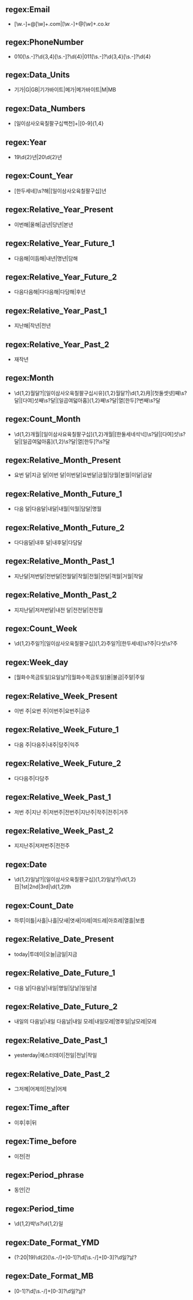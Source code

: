 ## regex:Email
- [\w\.\-]+@[\w]+\.com|[\w\.\-]+@[\w]+\.co.kr

## regex:PhoneNumber
- 010[\s\.\-]?\d{3,4}[\s\.\-]?\d{4}|011[\s\.\-]?\d{3,4}[\s\.\-]?\d{4}

## regex:Data_Units
- 기가|G|GB|기가바이트|메가|메가바이트|M|MB

## regex:Data_Numbers
- [일이삼사오육칠팔구십백천]+|[0-9]{1,4}

## regex:Year
- 19\d{2}년|20\d{2}년

## regex:Count_Year
- [한두세네]\s?해|[일이삼사오육칠팔구십]년

## regex:Relative_Year_Present
- 이번해|올해|금년|당년|본년

## regex:Relative_Year_Future_1
- 다음해|이듬해|내년|명년|담해

## regex:Relative_Year_Future_2
- 다음다음해|다다음해|다담해|후년

## regex:Relative_Year_Past_1
- 지난해|작년|전년

## regex:Relative_Year_Past_2
- 재작년

## regex:Month
- \d{1,2}월달?|[일이삼사오육칠팔구십시유]{1,2}월달?|\d{1,2}月|[첫둘셋넷]째\s?달|[다여]섯째\s?달|[일곱여덟아홉]{1,2}째\s?달|열[한두]?번째\s?달

## regex:Count_Month
- \d{1,2}개월|[일이삼사요육칠팔구십]{1,2}개월|[한둘세네석넉]\s?달|[다여]섯\s?달|[일곱여덟아홉]{1,2}\s?달|열[한두]?\s?달

## regex:Relative_Month_Present
- 요번 달|지금 달|이번 달|이번달|요번달|금월|당월|본월|이달|금달

## regex:Relative_Month_Future_1
- 다음 달|다음달|내달|내월|익월|담달|명월

## regex:Relative_Month_Future_2
- 다다음달|내후 달|내후달|다담달

## regex:Relative_Month_Past_1
- 지난달|저번달|전번달|전월달|작월|전월|전달|객월|거월|작달

## regex:Relative_Month_Past_2
- 지지난달|저저번달|내전 달|전전달|전전월

## regex:Count_Week
- \d{1,2}주일?|[일이삼사오육칠팔구십]{1,2}주일?|[한두세네]\s?주|다섯\s?주

## regex:Week_day
- [월화수목금토일]요일날?|[월화수목금토일]욜|불금|주말|주일

## regex:Relative_Week_Present
- 이번 주|요번 주|이번주|요번주|금주

## regex:Relative_Week_Future_1
- 다음 주|다음주|내주|담주|익주

## regex:Relative_Week_Future_2
- 다다음주|다담주

## regex:Relative_Week_Past_1
- 저번 주|지난 주|저번주|전번주|지난주|작주|전주|거주

## regex:Relative_Week_Past_2
- 지지난주|저저번주|전전주

## regex:Date
- \d{1,2}일날?|[일이삼사오육칠팔구십]{1,2}일날?|\d{1,2}日|1st|2nd|3rd|\d{1,2}th

## regex:Count_Date
- 하루|이틀|사흘|나흘|닷새|엿새|이레|여드레|아흐레|열흘|보름

## regex:Relative_Date_Present
- today|투데이|오늘|금일|지금

## regex:Relative_Date_Future_1
- 다음 날|다음날|내일|명일|담날|일일|낼

## regex:Relative_Date_Future_2
- 내일의 다음날|내일 다음날|내일 모레|내일모레|명후일|날모레|모레

## regex:Relative_Date_Past_1
- yesterday|예스터데이|전일|전날|작일

## regex:Relative_Date_Past_2
- 그저께|어제의|전날|어제

## regex:Time_after
- 이후|후|뒤

## regex:Time_before
- 이전|전

## regex:Period_phrase
- 동안|간

## regex:Period_time
- \d{1,2}박\s?\d{1,2}일

## regex:Date_Format_YMD
- (?:20|19)\d{2}[\s\.\-/]+[0-1]?\d[\s\.\-/]+[0-3]?\d일?날?

## regex:Date_Format_MB
- [0-1]?\d[\s\.\-/]+[0-3]?\\d일?날?